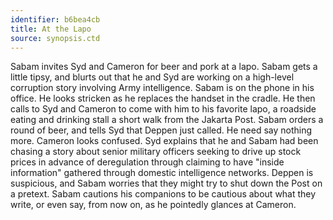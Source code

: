 ```yaml
---
identifier: b6bea4cb
title: At the Lapo
source: synopsis.ctd 
---
```

Sabam invites Syd and Cameron for beer and pork at a lapo. Sabam gets a
little tipsy, and blurts out that he and Syd are working on a high-level
corruption story involving Army intelligence. Sabam is on the phone in
his office. He looks stricken as he replaces the handset in the cradle.
He then calls to Syd and Cameron to come with him to his favorite lapo,
a roadside eating and drinking stall a short walk from the Jakarta Post.
Sabam orders a round of beer, and tells Syd that Deppen just called. He
need say nothing more. Cameron looks confused. Syd explains that he and
Sabam had been chasing a story about senior military officers seeking to
drive up stock prices in advance of deregulation through claiming to
have "inside information" gathered through domestic intelligence
networks. Deppen is suspicious, and Sabam worries that they might try to
shut down the Post on a pretext. Sabam cautions his companions to be
cautious about what they write, or even say, from now on, as he
pointedly glances at Cameron.
